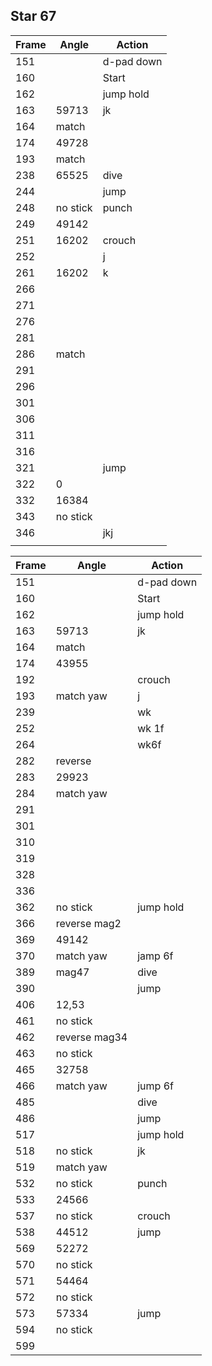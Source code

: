 ## Star 67  

| Frame | Angle    | Action     |
| ----- | -------- | ---------- |
| 151   |          | d-pad down |
| 160   |          | Start      |
| 162   |          | jump hold  |
| 163   | 59713    | jk         |
| 164   | match    |            |
| 174   | 49728    |            |
| 193   | match    |            |
| 238   | 65525    | dive       |
| 244   |          | jump       |
| 248   | no stick | punch      |
| 249   | 49142    |            |
| 251   | 16202    | crouch     |
| 252   |          | j          |
| 261   | 16202    | k          |
| 266   |          |            |
| 271   |          |            |
| 276   |          |            |
| 281   |          |            |
| 286   | match    |            |
| 291   |          |            |
| 296   |          |            |
| 301   |          |            |
| 306   |          |            |
| 311   |          |            |
| 316   |          |            |
| 321   |          | jump       |
| 322   | 0        |            |
| 332   | 16384    |            |
| 343   | no stick |            |
| 346   |          | jkj        |
|       |          |            |


| Frame | Angle         | Action     |
| ----- | ------------- | ---------- |
| 151   |               | d-pad down |
| 160   |               | Start      |
| 162   |               | jump hold  |
| 163   | 59713         | jk         |
| 164   | match         |            |
| 174   | 43955         |            |
| 192   |               | crouch     |
| 193   | match yaw     | j          |
| 239   |               | wk         |
| 252   |               | wk   1f    |
| 264   |               | wk6f       |
| 282   | reverse       |            |
| 283   | 29923         |            |
| 284   | match yaw     |            |
| 291   |               |            |
| 301   |               |            |
| 310   |               |            |
| 319   |               |            |
| 328   |               |            |
| 336   |               |            |
| 362   | no stick      | jump hold  |
| 366   | reverse mag2  |            |
| 369   | 49142         |            |
| 370   | match yaw     | jamp 6f    |
| 389   | mag47         | dive       |
| 390   |               | jump       |
| 406   | 12,53         |            |
| 461   | no stick      |            |
| 462   | reverse mag34 |            |
| 463   | no stick      |            |
| 465   | 32758         |            |
| 466   | match yaw     | jump 6f    |
| 485   |               | dive       |
| 486   |               | jump       |
| 517   |               | jump hold  |
| 518   | no stick      | jk         |
| 519   | match yaw     |            |
| 532   | no stick      | punch      |
| 533   | 24566         |            |
| 537   | no stick      | crouch     |
| 538   | 44512         | jump       |
| 569   | 52272         |            |
| 570   | no stick      |            |
| 571   | 54464         |            |
| 572   | no stick      |            |
| 573   | 57334         | jump       |
| 594   | no stick      |            |
| 599      |               |            |